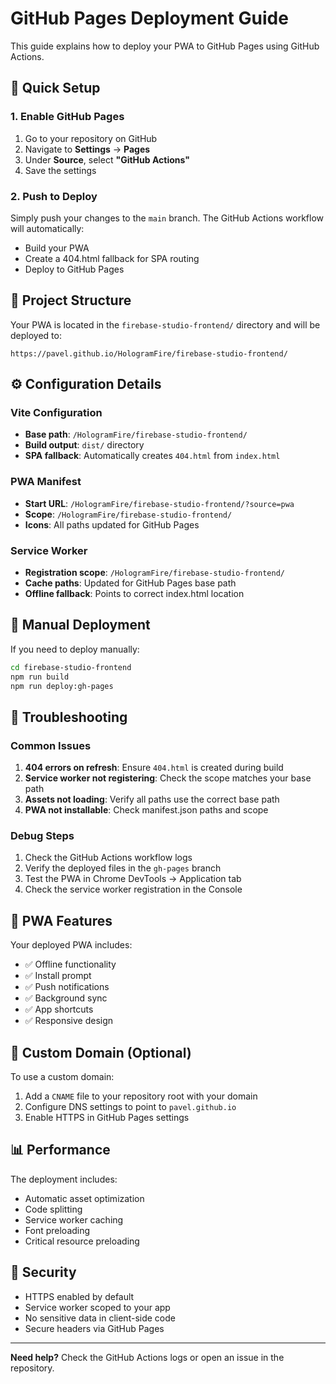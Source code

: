 # GitHub Pages Deployment Guide

This guide explains how to deploy your PWA to GitHub Pages using GitHub Actions.

## 🚀 Quick Setup

### 1. Enable GitHub Pages
1. Go to your repository on GitHub
2. Navigate to **Settings** → **Pages**
3. Under **Source**, select **"GitHub Actions"**
4. Save the settings

### 2. Push to Deploy
Simply push your changes to the `main` branch. The GitHub Actions workflow will automatically:
- Build your PWA
- Create a 404.html fallback for SPA routing
- Deploy to GitHub Pages

## 📁 Project Structure

Your PWA is located in the `firebase-studio-frontend/` directory and will be deployed to:
```
https://pavel.github.io/HologramFire/firebase-studio-frontend/
```

## ⚙️ Configuration Details

### Vite Configuration
- **Base path**: `/HologramFire/firebase-studio-frontend/`
- **Build output**: `dist/` directory
- **SPA fallback**: Automatically creates `404.html` from `index.html`

### PWA Manifest
- **Start URL**: `/HologramFire/firebase-studio-frontend/?source=pwa`
- **Scope**: `/HologramFire/firebase-studio-frontend/`
- **Icons**: All paths updated for GitHub Pages

### Service Worker
- **Registration scope**: `/HologramFire/firebase-studio-frontend/`
- **Cache paths**: Updated for GitHub Pages base path
- **Offline fallback**: Points to correct index.html location

## 🔧 Manual Deployment

If you need to deploy manually:

```bash
cd firebase-studio-frontend
npm run build
npm run deploy:gh-pages
```

## 🐛 Troubleshooting

### Common Issues

1. **404 errors on refresh**: Ensure `404.html` is created during build
2. **Service worker not registering**: Check the scope matches your base path
3. **Assets not loading**: Verify all paths use the correct base path
4. **PWA not installable**: Check manifest.json paths and scope

### Debug Steps

1. Check the GitHub Actions workflow logs
2. Verify the deployed files in the `gh-pages` branch
3. Test the PWA in Chrome DevTools → Application tab
4. Check the service worker registration in the Console

## 📱 PWA Features

Your deployed PWA includes:
- ✅ Offline functionality
- ✅ Install prompt
- ✅ Push notifications
- ✅ Background sync
- ✅ App shortcuts
- ✅ Responsive design

## 🔄 Custom Domain (Optional)

To use a custom domain:
1. Add a `CNAME` file to your repository root with your domain
2. Configure DNS settings to point to `pavel.github.io`
3. Enable HTTPS in GitHub Pages settings

## 📊 Performance

The deployment includes:
- Automatic asset optimization
- Code splitting
- Service worker caching
- Font preloading
- Critical resource preloading

## 🚨 Security

- HTTPS enabled by default
- Service worker scoped to your app
- No sensitive data in client-side code
- Secure headers via GitHub Pages

---

**Need help?** Check the GitHub Actions logs or open an issue in the repository.
